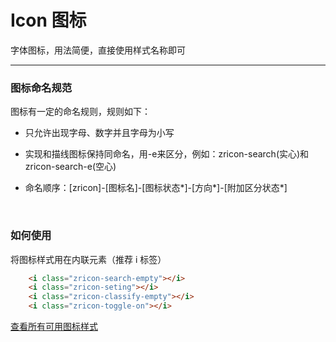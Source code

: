 # Icon 图标

字体图标，用法简便，直接使用样式名称即可

---

### 图标命名规范

图标有一定的命名规则，规则如下：

+ 只允许出现字母、数字并且字母为小写

+ 实现和描线图标保持同命名，用-e来区分，例如：zricon-search(实心)和zricon-search-e(空心)

+ 命名顺序：[zricon]-[图标名]-[图标状态*]-[方向*]-[附加区分状态*]

<br/>

### 如何使用

将图标样式用在内联元素（推荐 i 标签）

```html
    <i class="zricon-search-empty"></i>
    <i class="zricon-seting"></i>
    <i class="zricon-classify-empty"></i>
    <i class="zricon-toggle-on"></i>

```

[查看所有可用图标样式](http://gtp-zr.jd.com/docs?languageCode=CN&columnUid=41c513f9dd334a1ebb0fbbd76d71e973&directoryUid=8fd3459c5ba04cf681494941b2db31e2&directoryName=Icon%20%E5%9B%BE%E6%A0%87)

